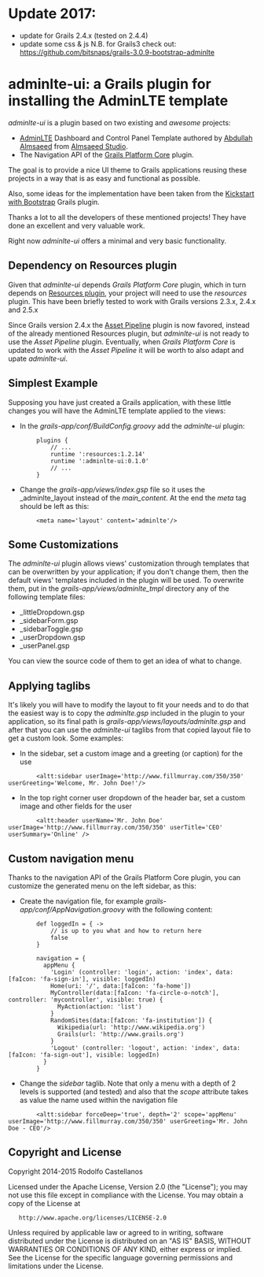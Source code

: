 # Update 2017:
- update for Grails 2.4.x (tested on 2.4.4)
- update some css & js
N.B. for Grails3 check out:
https://github.com/bitsnaps/grails-3.0.9-bootstrap-adminlte

adminlte-ui: a Grails plugin for installing the AdminLTE template
=================================================================

_adminlte-ui_ is a plugin based on two existing and *awesome* projects:

* [AdminLTE](http://almsaeedstudio.com/preview) Dashboard and Control Panel Template authored by [Abdullah Almsaeed](https://twitter.com/Almasaeed2010) from [Almsaeed Studio](http://almsaeedstudio.com).
* The Navigation API of the [Grails Platform Core](http://grails.org/plugin/platform-core) plugin.

The goal is to provide a nice UI theme to Grails applications reusing these projects in a way that is as easy and functional as possible.

Also, some ideas for the implementation have been taken from the [Kickstart with Bootstrap](https://grails.org/plugin/kickstart-with-bootstrap) Grails plugin.

Thanks a lot to all the developers of these mentioned projects! They have done an excellent and very valuable work.

Right now _adminlte-ui_ offers a minimal and very basic functionality.

Dependency on Resources plugin
------------------------------

Given that _adminlte-ui_ depends _Grails Platform Core_ plugin, which in turn
depends on [Resources plugin](http://grails.org/plugin/resources), your project
will need to use the _resources_ plugin. This have been briefly tested to work
with Grails versions 2.3.x, 2.4.x and 2.5.x

Since Grails version 2.4.x the [Asset Pipeline](http://grails.org/plugin/asset-pipeline)
plugin is now favored, instead of the already mentioned Resources plugin, but
_adminlte-ui_ is not ready to use the _Asset Pipeline_ plugin. Eventually, when
_Grails Platform Core_ is updated to work with the _Asset Pipeline_ it will be
worth to also adapt and upate _adminlte-ui_.

Simplest Example
----------------

Supposing you have just created a Grails application, with these little changes you will have the AdminLTE template applied to the views:

* In the _grails-app/conf/BuildConfig.groovy_ add the _adminlte-ui_ plugin:

```
        plugins {
            // ...
            runtime ':resources:1.2.14'
            runtime ':adminlte-ui:0.1.0'
            // ...
        }
```

* Change the _grails-app/views/index.gsp_ file so it uses the _adminlte_layout instead of the _main_content_. At the end the _meta_ tag should be left as this:

```
        <meta name='layout' content='adminlte'/>
```

Some Customizations
-------------------

The _adminlte-ui_ plugin allows views' customization through templates that can be overwritten by your application; if you don't change them, then the default views' templates included in the plugin will be used. To overwrite them, put in the _grails-app/views/adminlte_tmpl_ directory any of the following template files:

* _littleDropdown.gsp
* _sidebarForm.gsp
* _sidebarToggle.gsp
* _userDropdown.gsp
* _userPanel.gsp

You can view the source code of them to get an idea of what to change.

Applying taglibs
----------------

It's likely you will have to modify the layout to fit your needs and to do that the easiest way is to copy the _adminlte.gsp_ included in the plugin to your application, so its final path is _grails-app/views/layouts/adminlte.gsp_ and after that you can use the _adminlte-ui_ taglibs from that copied layout file to get a custom look. Some examples:

* In the sidebar, set a custom image and a greeting (or caption) for the use

```
        <altt:sidebar userImage='http://www.fillmurray.com/350/350' userGreeting='Welcome, Mr. John Doe!'/>
```

* In the top right corner user dropdown of the header bar, set a custom image and other fields for the user

```
        <altt:header userName='Mr. John Doe' userImage='http://www.fillmurray.com/350/350' userTitle='CEO' userSummary='Online' />
```

Custom navigation menu
----------------------

Thanks to the navigation API of the Grails Platform Core plugin, you can customize the generated menu on the left sidebar, as this:

* Create the navigation file, for example _grails-app/conf/AppNavigation.groovy_ with the following content:

```
        def loggedIn = { ->
            // is up to you what and how to return here
            false
        }

        navigation = {
          appMenu {
            'Login' (controller: 'login', action: 'index', data:[faIcon: 'fa-sign-in'], visible: loggedIn)
            Home(uri: '/', data:[faIcon: 'fa-home'])
            MyController(data:[faIcon: 'fa-circle-o-notch'], controller: 'mycontroller', visible: true) {
              MyAction(action: 'list')
            }
            RandomSites(data:[faIcon: 'fa-institution']) {
              Wikipedia(url: 'http://www.wikipedia.org')
              Grails(url: 'http://www.grails.org')
            }
            'Logout' (controller: 'logout', action: 'index', data:[faIcon: 'fa-sign-out'], visible: loggedIn)
          }
        }
```

* Change the _sidebar_ taglib. Note that only a menu with a depth of 2 levels is supported (and tested) and also that the _scope_ attribute takes as value the name used within the navigation file

```
        <altt:sidebar forceDeep='true', depth='2' scope='appMenu' userImage='http://www.fillmurray.com/350/350' userGreeting='Mr. John Doe - CEO'/>
```

Copyright and License
---------------------

   Copyright 2014-2015 Rodolfo Castellanos

   Licensed under the Apache License, Version 2.0 (the "License");
   you may not use this file except in compliance with the License.
   You may obtain a copy of the License at

       http://www.apache.org/licenses/LICENSE-2.0

   Unless required by applicable law or agreed to in writing, software
   distributed under the License is distributed on an "AS IS" BASIS,
   WITHOUT WARRANTIES OR CONDITIONS OF ANY KIND, either express or implied.
   See the License for the specific language governing permissions and
   limitations under the License.
